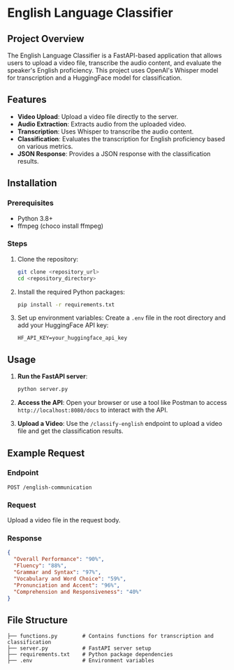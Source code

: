 # English Language Classifier

## Project Overview

The English Language Classifier is a FastAPI-based application that allows users to upload a video file, transcribe the audio content, and evaluate the speaker's English proficiency. This project uses OpenAI's Whisper model for transcription and a HuggingFace model for classification.

## Features

- **Video Upload**: Upload a video file directly to the server.
- **Audio Extraction**: Extracts audio from the uploaded video.
- **Transcription**: Uses Whisper to transcribe the audio content.
- **Classification**: Evaluates the transcription for English proficiency based on various metrics.
- **JSON Response**: Provides a JSON response with the classification results.

## Installation

### Prerequisites

- Python 3.8+
- ffmpeg (choco install ffmpeg)

### Steps

1. Clone the repository:
    ```bash
    git clone <repository_url>
    cd <repository_directory>
    ```

2. Install the required Python packages:
    ```bash
    pip install -r requirements.txt
    ```

3. Set up environment variables:
    Create a `.env` file in the root directory and add your HuggingFace API key:
    ```
    HF_API_KEY=your_huggingface_api_key
    ```

## Usage

1. **Run the FastAPI server**:
    ```bash
    python server.py
    ```

2. **Access the API**:
    Open your browser or use a tool like Postman to access `http://localhost:8080/docs` to interact with the API.

3. **Upload a Video**:
    Use the `/classify-english` endpoint to upload a video file and get the classification results.

## Example Request

### Endpoint

`POST /english-communication`

### Request

Upload a video file in the request body.

### Response

```json
{
  "Overall Performance": "90%",
  "Fluency": "88%",
  "Grammar and Syntax": "97%",
  "Vocabulary and Word Choice": "59%",
  "Pronunciation and Accent": "96%",
  "Comprehension and Responsiveness": "40%"
}
```

## File Structure

```
├── functions.py        # Contains functions for transcription and classification
├── server.py           # FastAPI server setup
├── requirements.txt    # Python package dependencies
├── .env                # Environment variables
```
